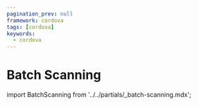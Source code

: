 ```yaml
---
pagination_prev: null
framework: cordova
tags: [cordova]
keywords:
  - cordova
---
```


# Batch Scanning

import BatchScanning from '../../partials/_batch-scanning.mdx';

<BatchScanning/>
